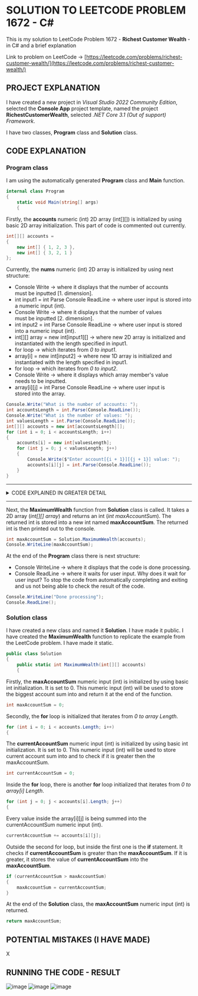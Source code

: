 # SOLUTION TO LEETCODE PROBLEM 1672 - C#

This is my solution to LeetCode Problem 1672 - **Richest Customer Wealth** - in C# and a brief explanation

Link to problem on LeetCode -> [https://leetcode.com/problems/richest-customer-wealth/](https://leetcode.com/problems/richest-customer-wealth/)

## PROJECT EXPLANATION

I have created a new project in _Visual Studio 2022 Community Edition_, selected the **Console App** project template, named the project **RichestCustomerWealth**, selected _.NET Core 3.1 (Out of support) Framework_.

I have two classes, **Program** class and **Solution** class.

## CODE EXPLANATION

### Program class 

I am using the automatically generated **Program** class and **Main** function.

```cs
internal class Program
{
    static void Main(string[] args)
    {
```

Firstly, the **accounts** numeric (int) 2D array (int[][]) is initialized by using basic 2D array initialization. This part of code is commented out currently.

```cs
int[][] accounts =
{
    new int[] { 1, 2, 3 },
    new int[] { 3, 2, 1 }
};
```

Currently, the **nums** numeric (int) 2D array is initialized by using next structure:

- Console Write -> where it displays that the number of accounts must be inputted [1. dimension].
- int input1 = int Parse Console ReadLine -> where user input is stored into a numeric input (int).
- Console Write -> where it displays that the number of values must be inputted [2. dimension].
- int input2 = int Parse Console ReadLine -> where user input is stored into a numeric input (int).
- int[][] array = new int[input1][] -> where new 2D array is initialized and instantiated with the length specified in input1.
- for loop -> which iterates from _0 to input1_.
- array[i] = new int[input2] -> where new 1D array is initialized and instantiated with the length specified in input1.
- for loop -> which iterates from _0 to input2_.
- Console Write -> where it displays which array member's value needs to be inputted.
- array[i][j] = int Parse Console ReadLine -> where user input is stored into the array.

```cs
Console.Write("What is the number of accounts: ");
int accountsLength = int.Parse(Console.ReadLine());
Console.Write("What is the number of values: ");
int valuesLength = int.Parse(Console.ReadLine());
int[][] accounts = new int[accountsLength][];
for (int i = 0; i < accountsLength; i++)
{
    accounts[i] = new int[valuesLength];
    for (int j = 0; j < valuesLength; j++)
    {
        Console.Write($"Enter account[{i + 1}][{j + 1}] value: ");
        accounts[i][j] = int.Parse(Console.ReadLine());
    }
}
```

---

<details>
<summary>CODE EXPLAINED IN GREATER DETAIL</summary><br>
- When initializing a 2D array and at once filling it with values, notice that array Length does not need to be specified. This is because the Length of the array is implied by the number of array submembers and their values provided. Also, array does not need to be specifically instantiated (new int[input][]). This is because instantiation is implied.<br><br>
- When initializing a 2D array first before filling it with values, array Length needs to be specified and array needs to be specifically instantiated (new int[input1][]).<br><br>
- When initializing each of the array submembers first before filling it with values, array Length needs to be specified and array needs to be specifically instantiated (new int[input2]).<br><br>
- Notice that you cannot at the start instantiate the 2D array by providing both Length values (new int[input1][input2]). You need to instantiate array submembers one at a time, after instantiating the 2D array itself.<br><br>
- Console.ReadLine always takes user input in a text format (string) . To convert the text input (string) into a numeric input (int) -> int Parse needs to be used.<br><br>
- 2D array submembers can be accessed by using array[i]. 2D array values can be accessed by using array[i][j].<br><br>
- Notice that you could have 1D arrays with different number of values stored inside.<br>
</details>

---

Next, the **MaximumWealth** function from **Solution** class is called. It takes a 2D array (_int[][] array_) and returns an int (_int maxAccountSum_). The returned int is stored into a new int named **maxAccountSum**. The returned int is then printed out to the console.

```cs
int maxAccountSum = Solution.MaximumWealth(accounts);
Console.WriteLine(maxAccountSum);
```

At the end of the **Program** class there is next structure:

- Console WriteLine -> where it displays that the code is done processing.
- Console ReadLine -> where it waits for user input. Why does it wait for user input? To stop the code from automatically completing and exiting and us not being able to check the result of the code.

```cs
Console.WriteLine("Done processing");
Console.ReadLine();
```

### Solution class 

I have created a new class and named it **Solution**. I have made it public. I have created the **MaximumWealth** function to replicate the example from the LeetCode problem. I have made it static.

```cs
public class Solution
{
    public static int MaximumWealth(int[][] accounts)
    {
```

Firstly, the **maxAccountSum** numeric input (int) is initialized by using basic int initialization. It is set to 0. This numeric input (int) will be used to store the biggest account sum into and return it at the end of the function.

```cs
int maxAccountSum = 0;
```

Secondly, the **for** loop is initialized that iterates from _0 to array Length_.

```cs
for (int i = 0; i < accounts.Length; i++)
{
```

The **currentAccountSum** numeric input (int) is initialized by using basic int initialization. It is set to 0. This numeric input (int) will be used to store current account sum into and to check if it is greater then the maxAccountSum.

```cs
int currentAccountSum = 0;
```

Inside the **for** loop, there is another **for** loop initialized that iterates from _0 to array[i] Length_.

```cs
for (int j = 0; j < accounts[i].Length; j++)
{
```

Every value inside the array[i][j] is being summed into the currentAccountSum numeric input (int).

```cs
currentAccountSum += accounts[i][j];
```

Outside the second for loop, but inside the first one is the **if** statement. It checks if **currentAccountSum** is greater than the **maxAccountSum**. If it is greater, it stores the value of **currentAccountSum** into the **maxAccountSum**.

```cs
if (currentAccountSum > maxAccountSum)
{
    maxAccountSum = currentAccountSum;
}
```

At the end of the **Solution** class, the **maxAccountSum** numeric input (int) is returned.

```cs
return maxAccountSum;
```

## POTENTIAL MISTAKES (I HAVE MADE)

X

## RUNNING THE CODE - RESULT

![image](https://github.com/jerkdavi/LeetCode-Problem-1672-Solution-CSharp/assets/75536158/9aacc160-8404-4f38-9180-bbcae08f11b1) ![image](https://github.com/jerkdavi/LeetCode-Problem-1672-Solution-CSharp/assets/75536158/87058a1b-d431-41ed-b5ee-5456491a5d22) ![image](https://github.com/jerkdavi/LeetCode-Problem-1672-Solution-CSharp/assets/75536158/d3e1e8b6-facd-45ed-97e9-81fa1dcd1ad7)



